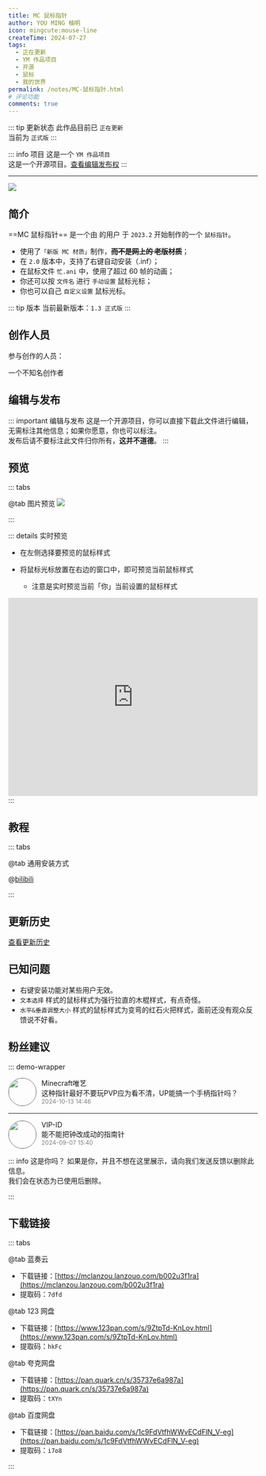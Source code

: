 ```yaml
---
title: MC 鼠标指针
author: YOU MING 柚明
icon: mingcute:mouse-line
createTime: 2024-07-27
tags:
  - 正在更新
  - YM 作品项目
  - 开源
  - 鼠标
  - 我的世界
permalink: /notes/MC-鼠标指针.html
# 评论功能
comments: true
---
```


::: tip 更新状态
此作品目前已 `正在更新`  
当前为 `正式版`
:::

::: info 项目
这是一个 `YM 作品项目`  
这是一个开源项目。[查看编辑发布权](#编辑与发布)
:::

---

![](https://image.youming.us.kg/sbzz.png)

## <Icon name="mingcute:document-line" color="currentColor" /> 简介

==MC 鼠标指针== 是一个由 <Badge text="Youming 工作室" type="tip" /> 的用户 <Badge text="YOU MING 柚明" type="info" /> 于 `2023.2` 开始制作的一个 `鼠标指针`。

- 使用了`「新版 MC 材质」`制作，**~~而不是网上的 老版材质~~**；
- 在 `2.0` 版本中，支持了右键自动安装（.inf）；
- 在鼠标文件 `忙.ani` 中，使用了超过 60 帧的动画；
- 你还可以按 `文件名` 进行 `手动设置` 鼠标光标；
- 你也可以自己 `自定义设置` 鼠标光标。

::: tip 版本
当前最新版本：`1.3 正式版`
:::

## <Icon name="mingcute:contacts-3-line" color="currentColor" /> 创作人员

参与创作的人员：<Badge text="YOU MING 柚明" type="info" />

<LinkCard title="YOU MING 柚明" icon="https://image.youming.us.kg/ym-ys.png" href="/notes/更多/工作室.html#you-ming-柚明">
    一个不知名创作者
</LinkCard>

## <Icon name="mingcute:pencil-3-line" color="currentColor" /> 编辑与发布

::: important 编辑与发布
这是一个开源项目，你可以直接下载此文件进行编辑，无需标注其他信息；如果你愿意，你也可以标注。  
发布后请不要标注此文件归你所有，**这并不道德**。
:::

## <Icon name="mingcute:eye-2-line" color="currentColor" /> 预览

::: tabs

@tab <Icon name="mingcute:pic-line" color="currentColor" /> 图片预览
![](https://image.youming.us.kg/sbzz-yl.png)

:::

::: details 实时预览
- 在左侧选择要预览的鼠标样式
- 将鼠标光标放置在右边的窗口中，即可预览当前鼠标样式

  - 注意是实时预览当前「你」当前设置的鼠标样式

<iframe src="https://api.youming.us.kg/鼠标样式预览.html" width="100%" height="400px" frameborder="0"></iframe>
:::

## <Icon name="mingcute:bulb-line" color="currentColor" /> 教程
::: tabs

@tab <Icon name="mingcute:film-line" color="currentColor" /> 通用安装方式

@[bilibili](BV1EJegeBERB)

:::

## <Icon name="mingcute:history-anticlockwise-line" color="currentColor" /> 更新历史

[查看更新历史](/notes/更新历史/MC-鼠标指针.html)

## <Icon name="mingcute:alert-line" color="currentColor" /> 已知问题
- 右键安装功能对某些用户无效。
- `文本选择` 样式的鼠标样式为强行拉直的木棍样式，有点奇怪。
- `水平&垂直调整大小` 样式的鼠标样式为变弯的红石火把样式，面前还没有观众反馈说不好看。

## <Icon name="mingcute:mailbox-line" color="currentColor" /> 粉丝建议

::: demo-wrapper

<div style="display: flex; align-items: flex-start;">
    <a href="https://space.bilibili.com/3461568813599161" target="_blank">
        <img src="https://i1.hdslb.com/bfs/face/627d26c0cf659fd7c6520f680c22bbecc0e2b5c9.jpg@96w_96h.avif" 
             style="width: 55px; height: 55px; border-radius: 50%; margin-right: 10px; border: 1px solid #777;">
    </a>
    <div>
        <a href="https://space.bilibili.com/3461568813599161" target="_blank" style="color: (--vp-c-brand-1); text-decoration: none;">Minecraft唯艺</a><Badge type="warning" text="等待使用" />
        <div>这种指针最好不要玩PVP应为看不清，UP能搞一个手柄指针吗？</div>
        <div style="font-size: 12px; color: gray;">2024-10-13 14:46</div>
    </div>
</div>

<hr>

<div style="display: flex; align-items: flex-start;">
    <a href="https://space.bilibili.com/3537113226152258" target="_blank">
        <img src="https://i2.hdslb.com/bfs/face/60fb9a46777a77df1c8aa7ef47b0a578e85d6eef.jpg@96w_96h.avif" 
             style="width: 55px; height: 55px; border-radius: 50%; margin-right: 10px; border: 1px solid #777;">
    </a>
    <div>
        <a href="https://space.bilibili.com/3537113226152258" target="_blank" style="color: (--vp-c-brand-1); text-decoration: none;">VIP-ID</a><Badge type="warning" text="等待使用" />
        <div>能不能把钟改成动的指南针</div>
        <div style="font-size: 12px; color: gray;">2024-09-07 15:40</div>
    </div>
</div>

::: info 这是你吗？
如果是你，并且不想在这里展示，请向我们发送反馈以删除此信息。  
我们会在状态为已使用后删除。

:::

## <Icon name="mingcute:arrow-to-down-line" color="currentColor" /> 下载链接
::: tabs

@tab <Icon name="mingcute:cloud-line" color="currentColor" /> 蓝奏云

- 下载链接：[https://mclanzou.lanzouo.com/b002u3f1ra](https://mclanzou.lanzouo.com/b002u3f1ra)
- 提取码：`7dfd`

@tab <Icon name="mingcute:cloud-line" color="currentColor" /> 123 网盘

- 下载链接：[https://www.123pan.com/s/9ZtpTd-KnLov.html](https://www.123pan.com/s/9ZtpTd-KnLov.html)
- 提取码：`hkFc`

@tab <Icon name="mingcute:cloud-line" color="currentColor" /> 夸克网盘

- 下载链接：[https://pan.quark.cn/s/35737e6a987a](https://pan.quark.cn/s/35737e6a987a)
- 提取码：`tXYn`

@tab <Icon name="mingcute:cloud-line" color="currentColor" /> 百度网盘

- 下载链接：[https://pan.baidu.com/s/1c9FdVtfhWWvECdFlN_V-eg](https://pan.baidu.com/s/1c9FdVtfhWWvECdFlN_V-eg)
- 提取码：`i7o8`

:::
